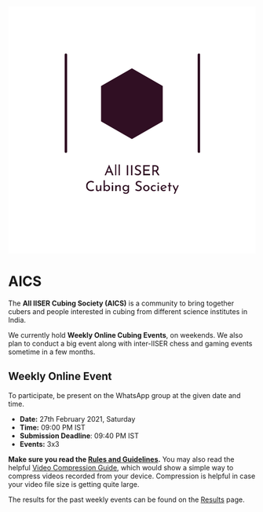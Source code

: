 <img src="Logos/AICS-Logo-Light.svg" style="display:block; margin: auto;" />

# AICS

The **All IISER Cubing Society (AICS)** is a community to bring together cubers and people interested in cubing from different science institutes in India.

We currently hold **Weekly Online Cubing Events**, on weekends. We also plan to conduct a big event along with inter-IISER chess and gaming events sometime in a few months.

## Weekly Online Event

To participate, be present on the WhatsApp group at the given date and time.

- **Date:** 27th February 2021, Saturday
- **Time:** 09:00 PM IST
- **Submission Deadline**: 09:40 PM IST
- **Events:** 3x3

**Make sure you read the [Rules and Guidelines](/rules).** You may also read the helpful [Video Compression Guide](/compression), which would show a simple way to compress videos recorded from your device. Compression is helpful in case your video file size is getting quite large.

The results for the past weekly events can be found on the [Results](/results) page.